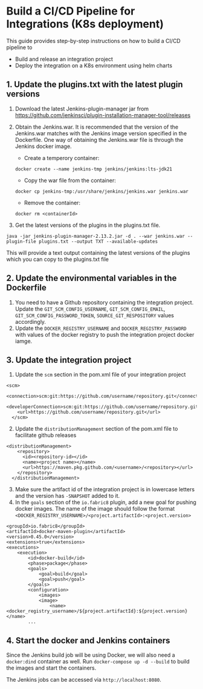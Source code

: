 # Build a CI/CD Pipeline for Integrations (K8s deployment)

This guide provides step-by-step instructions on how to build a CI/CD pipeline to
- Build and release an integration project
- Deploy the integration on a K8s environment using helm charts

## 1. Update the plugins.txt with the latest plugin versions

1. Download the latest Jenkins-plugin-manager jar from https://github.com/jenkinsci/plugin-installation-manager-tool/releases
2. Obtain the  Jenkins.war. It is recommended that the version of the Jenkins.war matches with the Jenkins image version specified in the Dockerfile. One way of obtaining the Jenkins.war file is through the Jenkins docker image.
    - Create a temperory container:
    ```
    docker create --name jenkins-tmp jenkins/jenkins:lts-jdk21
    ```
    - Copy the war file from the container:
    ```
    docker cp jenkins-tmp:/usr/share/jenkins/jenkins.war jenkins.war
    ```
    - Remove the container:
    ```
    docker rm <containerId>
    ```

3. Get the latest versions of the plugins in the plugins.txt file.
```
java -jar jenkins-plugin-manager-2.13.2.jar -d . --war jenkins.war --plugin-file plugins.txt --output TXT --available-updates
```
This will provide a text output containing the latest versions of the plugins which you can copy to the plugins.txt file

## 2. Update the environmental variables in the Dockerfile

1. You need to have a Github repository containing the integration project. Update the `GIT_SCM_CONFIG_USERNAME`, `GIT_SCM_CONFIG_EMAIL`, `GIT_SCM_CONFIG_PASSWORD_TOKEN`, `SOURCE_GIT_RESPOSITORY` values accordingly.
2. Update the `DOCKER_REGISTRY_USERNAME` and `DOCKER_REGISTRY_PASSWORD` with values of the docker registry to push the integration project docker iamge.

## 3. Update the integration project
1. Update the `scm` section in the pom.xml file of your integration project
```
<scm>
    <connection>scm:git:https://github.com/username/repository.git</connection>
    <developerConnection>scm:git:https://github.com/username/repository.git</developerConnection>
    <url>https://github.com/username/repository.git</url>
  </scm>
```
2. Update the `distributionManagement` section of the pom.xml file to facilitate github releases
```
<distributionManagement>
    <repository>
      <id><repository-id></id>
      <name><project name></name>
      <url>https://maven.pkg.github.com/<username>/<repository></url>
    </repository>
  </distributionManagement>
```
3. Make sure the artifact id of the integration project is in lowercase letters and the version has `-SNAPSHOT` added to it.
4. In the `goals` section of the `io.fabric8` plugin, add a new goal for pushing docker images. The name of the image should follow the format `<DOCKER_REGISTRY_USERNAME>/<project.artifactId>:<project.version>`
```
<groupId>io.fabric8</groupId>
<artifactId>docker-maven-plugin</artifactId>
<version>0.45.0</version>
<extensions>true</extensions>
<executions>
    <execution>
        <id>docker-build</id>
        <phase>package</phase>
        <goals>
            <goal>build</goal>
            <goal>push</goal>
        </goals>
        <configuration>
            <images>
            <image>
                <name><docker_registry_username>/${project.artifactId}:${project.version}</name>
        ...
```

## 4. Start the docker and Jenkins containers
Since the Jenkins build job will be using Docker, we will also need a `docker:dind` container as well.
Run `docker-compose up -d --build` to build the images and start the containers.

The Jenkins jobs can be accessed via `http://localhost:8080`.
